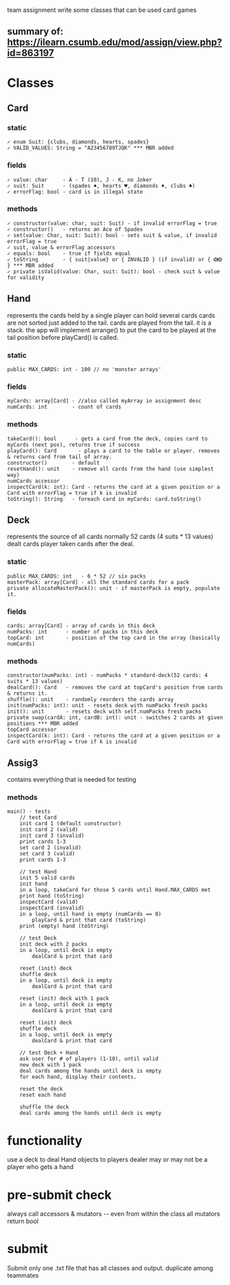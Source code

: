 team assignment
write some classes that can be used card games

summary of: https://ilearn.csumb.edu/mod/assign/view.php?id=863197
---
# Classes
## Card
### static
    ✓ enum Suit: {clubs, diamonds, hearts, spades}
    ✓ VALID_VALUES: String = "A23456789TJQK" *** MBR added
### fields
    ✓ value: char     - A - T (10), J - K, no Joker
    ✓ suit: Suit      - (spades ♠, hearts ♥, diamonds ♦, clubs ♣)
    ✓ errorFlag: bool - card is in illegal state
### methods
    ✓ constructor(value: char, suit: Suit) - if invalid errorFlag = true
    ✓ constructor()   - returns an Ace of Spades
    ✓ set(value: Char, suit: Suit): bool - sets suit & value, if invalid errorFlag = true
    ✓ suit, value & errorFlag accessors
    ✓ equals: bool    - true if fields equal
    ✓ toString        - { suit|value} or { INVALID } (if invalid) or { ❎❎ } *** MBR added
    ✓ private isValid(value: Char, suit: Suit): bool - check suit & value for validity

## Hand
represents the cards held by a single player
    can hold several cards
    cards are not sorted just added to the tail.
    cards are played from the tail.
        it is a stack.
    the app will implement arrange() to put the card to be played at the tail position before playCard() is called.

### static
    public MAX_CARDS: int - 100 // no 'monster arrays'
### fields
    myCards: array[Card] - //also called myArray in assignment desc
    numCards: int        - count of cards
### methods
    takeCard(): bool      - gets a card from the deck, copies card to myCards (next pos), returns true if success
    playCard(): Card       - plays a card to the table or player. removes & returns card from tail of array.
    constructor()        - default
    resetHand(): unit    - remove all cards from the hand (use simplest way)
    numCards accessor
    inspectCard(k: int): Card - returns the card at a given position or a Card with errorFlag = true if k is invalid
    toString(): String   - foreach card in myCards: card.toString()


## Deck
represents the source of all cards
    normally 52 cards (4 suits * 13 values)
    dealt cards
    player taken cards after the deal.
### static
    public MAX_CARDS: int   - 6 * 52 // six packs
    masterPack: array[Card] - all the standard cards for a pack
    private allocateMasterPack(): unit - if masterPack is empty, populate it.

### fields
    cards: array[Card] - array of cards in this deck
    numPacks: int      - number of packs in this deck
    topCard: int       - position of the top card in the array (basically numCards)
### methods
    constructor(numPacks: int) - numPacks * standard-deck(52 cards: 4 suits * 13 values)
    dealCard(): Card   - removes the card at topCard's position from cards & returns it.
    shuffle(): unit    - randomly reorders the cards array
    init(numPacks: int): unit - resets deck with numPacks fresh packs
    init(): unit       - resets deck with self.numPacks fresh packs
    private swap(cardA: int, cardB: int): unit - switches 2 cards at given positions *** MBR added
    topCard accessor
    inspectCard(k: int): Card - returns the card at a given position or a Card with errorFlag = true if k is invalid


## Assig3
contains everything that is needed for testing

### methods
    main() - tests
        // test Card
        init card 1 (default constructor)
        init card 2 (valid)
        init card 3 (invalid)
        print cards 1-3
        set card 2 (invalid)
        set card 3 (valid)
        print cards 1-3

        // test Hand
        init 5 valid cards
        init hand
        in a loop, takeCard for those 5 cards until Hand.MAX_CARDS met
        print hand (toString)
        inspectCard (valid)
        inspectCard (invalid)
        in a loop, until hand is empty (numCards == 0)
            playCard & print that card (toString)
        print (empty) hand (toString)

        // test Deck
        init deck with 2 packs
        in a loop, until deck is empty
            dealCard & print that card

        reset (init) deck
        shuffle deck
        in a loop, until deck is empty
            dealCard & print that card

        reset (init) deck with 1 pack
        in a loop, until deck is empty
            dealCard & print that card

        reset (init) deck
        shuffle deck
        in a loop, until deck is empty
            dealCard & print that card

        // test Deck + Hand
        ask user for # of players (1-10), until valid
        new deck with 1 pack
        deal cards among the hands until deck is empty
        for each hand, display their contents.

        reset the deck
        reset each hand

        shuffle the deck
        deal cards among the hands until deck is empty
        

# functionality
use a deck to deal Hand objects to players
dealer may or may not be a player who gets a hand

# pre-submit check
always call accessors & mutators -- even from within the class
all mutators return bool

# submit
Submit only one .txt file that has all classes and output.
duplicate among teammates
